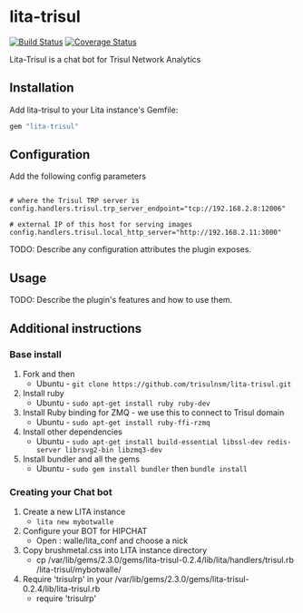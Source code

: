 # lita-trisul

[![Build Status](https://travis-ci.org/kkn1806/lita-trisul.png?branch=master)](https://travis-ci.org/kkn1806/lita-trisul)
[![Coverage Status](https://coveralls.io/repos/kkn1806/lita-trisul/badge.png)](https://coveralls.io/r/kkn1806/lita-trisul)



Lita-Trisul is a chat bot for Trisul Network Analytics

## Installation

Add lita-trisul to your Lita instance's Gemfile:

``` ruby
gem "lita-trisul"
```

## Configuration

Add the following config parameters

````

# where the Trisul TRP server is
config.handlers.trisul.trp_server_endpoint="tcp://192.168.2.8:12006"

# external IP of this host for serving images
config.handlers.trisul.local_http_server="http://192.168.2.11:3000"

````

TODO: Describe any configuration attributes the plugin exposes.

## Usage

TODO: Describe the plugin's features and how to use them.




## Additional instructions 


### Base install 

1. Fork and then
    - Ubuntu -  `git clone https://github.com/trisulnsm/lita-trisul.git`
2. Install ruby  
    - Ubuntu -  `sudo apt-get install ruby ruby-dev`
3. Install Ruby binding for ZMQ - we use this to connect to Trisul domain 
    - Ubuntu - `sudo apt-get install ruby-ffi-rzmq`
4. Install other dependencies  
    - Ubuntu - `sudo apt-get install build-essential libssl-dev redis-server librsvg2-bin libzmq3-dev`
5. Install bundler and all the gems 
    - Ubuntu - `sudo gem install bundler` then  `bundle install`



### Creating your Chat bot 


1. Create a new LITA instance 
    - `lita new mybotwalle` 
1. Configure your  BOT for HIPCHAT
    - Open : walle/lita_conf and choose a nick 
1. Copy brushmetal.css into LITA instance directory
    - cp /var/lib/gems/2.3.0/gems/lita-trisul-0.2.4/lib/lita/handlers/trisul.rb /lita-trisul/mybotwalle/
1. Require 'trisulrp' in your /var/lib/gems/2.3.0/gems/lita-trisul-0.2.4/lib/lita-trisul.rb
    - require 'trisulrp'
